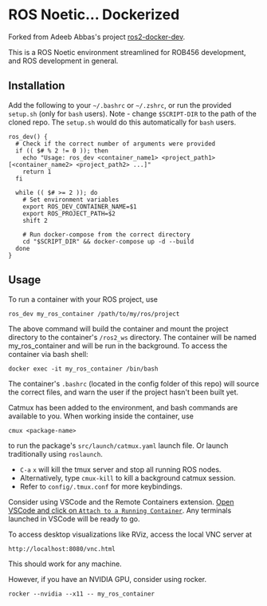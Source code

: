 # ROS Noetic... Dockerized

Forked from Adeeb Abbas's project [ros2-docker-dev](https://github.com/adeeb10abbas/ros2-docker-dev).

This is a ROS Noetic environment streamlined for ROB456 development, and ROS development in general.

## Installation
Add the following to your `~/.bashrc` or `~/.zshrc`, or run the provided `setup.sh` (only for `bash` users). 
Note - change `$SCRIPT-DIR` to the path of the cloned repo. The `setup.sh` would do this automatically for `bash` users. 
```
ros_dev() {
  # Check if the correct number of arguments were provided
  if (( $# % 2 != 0 )); then
    echo "Usage: ros_dev <container_name1> <project_path1> [<container_name2> <project_path2> ...]"
    return 1
  fi

  while (( $# >= 2 )); do
    # Set environment variables
    export ROS_DEV_CONTAINER_NAME=$1
    export ROS_PROJECT_PATH=$2
    shift 2

    # Run docker-compose from the correct directory
    cd "$SCRIPT_DIR" && docker-compose up -d --build
  done
}
```
## Usage
To run a container with your ROS project, use

```
ros_dev my_ros_container /path/to/my/ros/project
```

The above command will build the container and mount the project directory to 
the container's `/ros2_ws` directory. The container will be named my_ros_container 
and will be run in the background. To access the container via bash shell: 

```
docker exec -it my_ros_container /bin/bash
```

The container's `.bashrc` (located in the config folder of this repo) will source the correct files,
and warn the user if the project hasn't been built yet.

Catmux has been added to the environment, and bash commands are available to you.
When working inside the container, use

```
cmux <package-name>
```

to run the package's `src/launch/catmux.yaml` launch file. Or launch traditionally using `roslaunch`.

* `C-a` `x` will kill the tmux server and stop all running ROS nodes.
* Alternatively, type `cmux-kill` to kill a background catmux session.
* Refer to `config/.tmux.conf` for more keybindings.

Consider using VSCode and the Remote Containers extension. [Open VSCode and click on `Attach to a Running Container`](https://code.visualstudio.com/docs/devcontainers/attach-container). Any terminals launched in VSCode will be ready to go.

To access desktop visualizations like RViz, access the local VNC server at

```
http://localhost:8080/vnc.html
```

This should work for any machine.  

However, if you have an NVIDIA GPU, consider using rocker.

```
rocker --nvidia --x11 -- my_ros_container
```